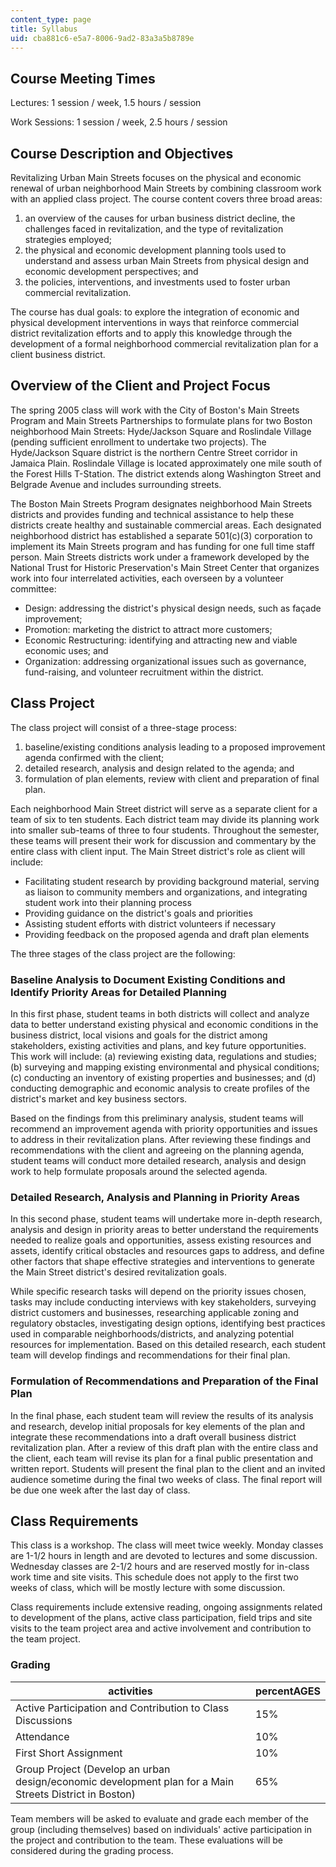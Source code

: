 ```yaml
---
content_type: page
title: Syllabus
uid: cba881c6-e5a7-8006-9ad2-83a3a5b8789e
---
```


Course Meeting Times
--------------------

Lectures: 1 session / week, 1.5 hours / session

Work Sessions: 1 session / week, 2.5 hours / session

Course Description and Objectives
---------------------------------

Revitalizing Urban Main Streets focuses on the physical and economic renewal of urban neighborhood Main Streets by combining classroom work with an applied class project. The course content covers three broad areas:

1.  an overview of the causes for urban business district decline, the challenges faced in revitalization, and the type of revitalization strategies employed;
2.  the physical and economic development planning tools used to understand and assess urban Main Streets from physical design and economic development perspectives; and
3.  the policies, interventions, and investments used to foster urban commercial revitalization.

The course has dual goals: to explore the integration of economic and physical development interventions in ways that reinforce commercial district revitalization efforts and to apply this knowledge through the development of a formal neighborhood commercial revitalization plan for a client business district.

Overview of the Client and Project Focus
----------------------------------------

The spring 2005 class will work with the City of Boston's Main Streets Program and Main Streets Partnerships to formulate plans for two Boston neighborhood Main Streets: Hyde/Jackson Square and Roslindale Village (pending sufficient enrollment to undertake two projects). The Hyde/Jackson Square district is the northern Centre Street corridor in Jamaica Plain. Roslindale Village is located approximately one mile south of the Forest Hills T-Station. The district extends along Washington Street and Belgrade Avenue and includes surrounding streets.

The Boston Main Streets Program designates neighborhood Main Streets districts and provides funding and technical assistance to help these districts create healthy and sustainable commercial areas. Each designated neighborhood district has established a separate 501(c)(3) corporation to implement its Main Streets program and has funding for one full time staff person. Main Streets districts work under a framework developed by the National Trust for Historic Preservation's Main Street Center that organizes work into four interrelated activities, each overseen by a volunteer committee:

*   Design: addressing the district's physical design needs, such as façade improvement;
*   Promotion: marketing the district to attract more customers;
*   Economic Restructuring: identifying and attracting new and viable economic uses; and
*   Organization: addressing organizational issues such as governance, fund-raising, and volunteer recruitment within the district.

Class Project
-------------

The class project will consist of a three-stage process:

1.  baseline/existing conditions analysis leading to a proposed improvement agenda confirmed with the client;
2.  detailed research, analysis and design related to the agenda; and
3.  formulation of plan elements, review with client and preparation of final plan.

Each neighborhood Main Street district will serve as a separate client for a team of six to ten students. Each district team may divide its planning work into smaller sub-teams of three to four students. Throughout the semester, these teams will present their work for discussion and commentary by the entire class with client input. The Main Street district's role as client will include:

*   Facilitating student research by providing background material, serving as liaison to community members and organizations, and integrating student work into their planning process
*   Providing guidance on the district's goals and priorities
*   Assisting student efforts with district volunteers if necessary
*   Providing feedback on the proposed agenda and draft plan elements

The three stages of the class project are the following:

### Baseline Analysis to Document Existing Conditions and Identify Priority Areas for Detailed Planning

In this first phase, student teams in both districts will collect and analyze data to better understand existing physical and economic conditions in the business district, local visions and goals for the district among stakeholders, existing activities and plans, and key future opportunities. This work will include: (a) reviewing existing data, regulations and studies; (b) surveying and mapping existing environmental and physical conditions; (c) conducting an inventory of existing properties and businesses; and (d) conducting demographic and economic analysis to create profiles of the district's market and key business sectors.

Based on the findings from this preliminary analysis, student teams will recommend an improvement agenda with priority opportunities and issues to address in their revitalization plans. After reviewing these findings and recommendations with the client and agreeing on the planning agenda, student teams will conduct more detailed research, analysis and design work to help formulate proposals around the selected agenda.

### Detailed Research, Analysis and Planning in Priority Areas

In this second phase, student teams will undertake more in-depth research, analysis and design in priority areas to better understand the requirements needed to realize goals and opportunities, assess existing resources and assets, identify critical obstacles and resources gaps to address, and define other factors that shape effective strategies and interventions to generate the Main Street district's desired revitalization goals.

While specific research tasks will depend on the priority issues chosen, tasks may include conducting interviews with key stakeholders, surveying district customers and businesses, researching applicable zoning and regulatory obstacles, investigating design options, identifying best practices used in comparable neighborhoods/districts, and analyzing potential resources for implementation. Based on this detailed research, each student team will develop findings and recommendations for their final plan.

### Formulation of Recommendations and Preparation of the Final Plan

In the final phase, each student team will review the results of its analysis and research, develop initial proposals for key elements of the plan and integrate these recommendations into a draft overall business district revitalization plan. After a review of this draft plan with the entire class and the client, each team will revise its plan for a final public presentation and written report. Students will present the final plan to the client and an invited audience sometime during the final two weeks of class. The final report will be due one week after the last day of class.

Class Requirements
------------------

This class is a workshop. The class will meet twice weekly. Monday classes are 1-1/2 hours in length and are devoted to lectures and some discussion. Wednesday classes are 2-1/2 hours and are reserved mostly for in-class work time and site visits. This schedule does not apply to the first two weeks of class, which will be mostly lecture with some discussion.

Class requirements include extensive reading, ongoing assignments related to development of the plans, active class participation, field trips and site visits to the team project area and active involvement and contribution to the team project.

### Grading

| activities | percentAGES |
| --- | --- |
| Active Participation and Contribution to Class Discussions | 15% |
| Attendance | 10% |
| First Short Assignment | 10% |
| Group Project (Develop an urban design/economic development plan for a Main Streets District in Boston) | 65% 

  

Team members will be asked to evaluate and grade each member of the group (including themselves) based on individuals' active participation in the project and contribution to the team. These evaluations will be considered during the grading process.
